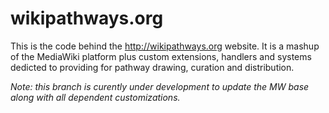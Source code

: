 # wikipathways.org
This is the code behind the http://wikipathways.org website. It is a mashup of the MediaWiki platform plus custom extensions, handlers and systems dedicted to providing for pathway drawing, curation and distribution.

*Note: this branch is curently under development to update the MW base along with all dependent customizations.*

